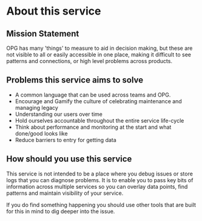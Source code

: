 # About this service

## Mission Statement

OPG has many 'things' to measure to aid in decision making, but these are not visible to all or easily accessible in one place, making it difficult to see patterns and connections, or high level problems across products.

## Problems this service aims to solve

* A common language that can be used across teams and OPG.
* Encourage and Gamify the culture of celebrating maintenance and managing legacy
* Understanding our users over time
* Hold ourselves accountable throughout the entire service life-cycle
* Think about performance and monitoring at the start and what done/good looks like
* Reduce barriers to entry for getting data

## How should you use this service

This service is not intended to be a place where you debug issues or store logs that you can diagnose problems. It is to enable you to pass key bits of information across multiple services so you can overlay data points, find patterns and maintain visibility of your service.

If you do find something happening you should use other tools that are built for this in mind to dig deeper into the issue.
